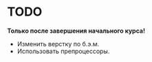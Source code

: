 TODO
=====
**Только после завершения начального курса!**
- Изменить верстку по б.э.м.
- Использовать препроцессоры.
